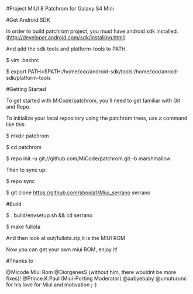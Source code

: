 #Project MIUI 8 Patchrom for Galaxy S4 Mini

#Get Android SDK

In order to build patchrom project, you must have android sdk installed.(http://developer.android.com/sdk/installing.html)

And add the sdk tools and platform-tools to PATH.

$ vim .bashrc

$ export PATH=$PATH:/home/xxx/android-sdk/tools:/home/xxx/anroid-sdk/platform-tools

#Getting Started

To get started with MiCode/patchrom, you'll need to get familiar with Git and Repo.

To initialize your local repository using the patchrom trees, use a command like this:

$ mkdir patchrom

$ cd patchrom

$ repo init -u git://github.com/MiCode/patchrom.git -b marshmallow

Then to sync up:

$ repo sync

$ git clone https://github.com/sboida1/Miui_serrano serrano

#Build

$ . build/envsetup.sh && cd serrano

$ make fullota

And then look at out/fullota.zip,it is the MIUI ROM

Now you can get your own miui ROM, enjoy it!

#Thanks to

@Micode Miui Rom
@DiorgenesS (without him, there wouldnt be more fixes)!
@Prince.K.Paul (Miui-Porting Moderator)
@aabyebaby 
@umuturunc for his love for Miui and motivation ;-)
